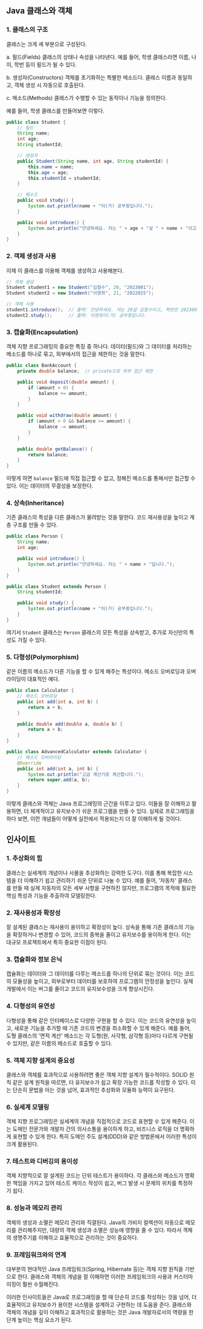 ## Java 클래스와 객체

### 1. 클래스의 구조

클래스는 크게 세 부분으로 구성된다.

a. 필드(Fields)
클래스의 상태나 속성을 나타낸다. 예를 들어, 학생 클래스라면 이름, 나이, 학번 등이 필드가 될 수 있다.

b. 생성자(Constructors)
객체를 초기화하는 특별한 메소드다. 클래스 이름과 동일하고, 객체 생성 시 자동으로 호출된다.

c. 메소드(Methods)
클래스가 수행할 수 있는 동작이나 기능을 정의한다.

예를 들어, 학생 클래스를 만들어보면 이렇다.

```java
public class Student {
    // 필드
    String name;
    int age;
    String studentId;

    // 생성자
    public Student(String name, int age, String studentId) {
        this.name = name;
        this.age = age;
        this.studentId = studentId;
    }

    // 메소드
    public void study() {
        System.out.println(name + "이(가) 공부중입니다.");
    }

    public void introduce() {
        System.out.println("안녕하세요. 저는 " + age + "살 " + name + "이고, 학번은 " + studentId + "입니다.");
    }
}
```

### 2. 객체 생성과 사용

이제 이 클래스를 이용해 객체를 생성하고 사용해본다.

```java
// 객체 생성
Student student1 = new Student("김철수", 20, "2023001");
Student student2 = new Student("이영희", 21, "2022015");

// 객체 사용
student1.introduce();  // 출력: 안녕하세요. 저는 20살 김철수이고, 학번은 2023001입니다.
student2.study();      // 출력: 이영희이(가) 공부중입니다.
```

### 3. 캡슐화(Encapsulation)

객체 지향 프로그래밍의 중요한 특징 중 하나다. 데이터(필드)와 그 데이터를 처리하는 메소드를 하나로 묶고, 외부에서의 접근을 제한하는 것을 말한다.

```java
public class BankAccount {
    private double balance;  // private으로 외부 접근 제한

    public void deposit(double amount) {
        if (amount > 0) {
            balance += amount;
        }
    }

    public void withdraw(double amount) {
        if (amount > 0 && balance >= amount) {
            balance -= amount;
        }
    }

    public double getBalance() {
        return balance;
    }
}
```

이렇게 하면 `balance` 필드에 직접 접근할 수 없고, 정해진 메소드를 통해서만 접근할 수 있다. 이는 데이터의 무결성을 보장한다.

### 4. 상속(Inheritance)

기존 클래스의 특성을 다른 클래스가 물려받는 것을 말한다. 코드 재사용성을 높이고 계층 구조를 만들 수 있다.

```java
public class Person {
    String name;
    int age;

    public void introduce() {
        System.out.println("안녕하세요. 저는 " + name + "입니다.");
    }
}

public class Student extends Person {
    String studentId;

    public void study() {
        System.out.println(name + "이(가) 공부중입니다.");
    }
}
```

여기서 `Student` 클래스는 `Person` 클래스의 모든 특성을 상속받고, 추가로 자신만의 특성도 가질 수 있다.

### 5. 다형성(Polymorphism)

같은 이름의 메소드가 다른 기능을 할 수 있게 해주는 특성이다. 메소드 오버로딩과 오버라이딩이 대표적인 예다.

```java
public class Calculator {
    // 메소드 오버로딩
    public int add(int a, int b) {
        return a + b;
    }

    public double add(double a, double b) {
        return a + b;
    }
}

public class AdvancedCalculator extends Calculator {
    // 메소드 오버라이딩
    @Override
    public int add(int a, int b) {
        System.out.println("고급 계산기로 계산합니다.");
        return super.add(a, b);
    }
}
```

이렇게 클래스와 객체는 Java 프로그래밍의 근간을 이루고 있다. 이들을 잘 이해하고 활용하면, 더 체계적이고 유지보수가 쉬운 프로그램을 만들 수 있다. 실제로 프로그래밍을 하다 보면, 이런 개념들이 어떻게 실전에서 적용되는지 더 잘 이해하게 될 것이다.

## 인사이트

### 1. 추상화의 힘

클래스는 실세계의 개념이나 사물을 추상화하는 강력한 도구다. 이를 통해 복잡한 시스템을 더 이해하기 쉽고 관리하기 쉬운 단위로 나눌 수 있다. 예를 들어, '자동차' 클래스를 만들 때 실제 자동차의 모든 세부 사항을 구현하진 않지만, 프로그램의 목적에 필요한 핵심 특성과 기능을 추출하여 모델링한다.

### 2. 재사용성과 확장성

잘 설계된 클래스는 재사용이 용이하고 확장성이 높다. 상속을 통해 기존 클래스의 기능을 확장하거나 변경할 수 있어, 코드의 중복을 줄이고 유지보수를 용이하게 한다. 이는 대규모 프로젝트에서 특히 중요한 이점이 된다.

### 3. 캡슐화와 정보 은닉

캡슐화는 데이터와 그 데이터를 다루는 메소드를 하나의 단위로 묶는 것이다. 이는 코드의 모듈성을 높이고, 외부로부터 데이터를 보호하여 프로그램의 안정성을 높인다. 실제 개발에서 이는 버그를 줄이고 코드의 유지보수성을 크게 향상시킨다.

### 4. 다형성의 유연성

다형성을 통해 같은 인터페이스로 다양한 구현을 할 수 있다. 이는 코드의 유연성을 높이고, 새로운 기능을 추가할 때 기존 코드의 변경을 최소화할 수 있게 해준다. 예를 들어, 도형 클래스의 '면적 계산' 메소드는 각 도형(원, 사각형, 삼각형 등)마다 다르게 구현될 수 있지만, 같은 이름의 메소드로 호출할 수 있다.

### 5. 객체 지향 설계의 중요성

클래스와 객체를 효과적으로 사용하려면 좋은 객체 지향 설계가 필수적이다. SOLID 원칙 같은 설계 원칙을 따르면, 더 유지보수가 쉽고 확장 가능한 코드를 작성할 수 있다. 이는 단순히 문법을 아는 것을 넘어, 효과적인 추상화와 모듈화 능력이 요구된다.

### 6. 실세계 모델링

객체 지향 프로그래밍은 실세계의 개념을 직접적으로 코드로 표현할 수 있게 해준다. 이는 도메인 전문가와 개발자 간의 의사소통을 용이하게 하고, 비즈니스 로직을 더 명확하게 표현할 수 있게 한다. 특히 도메인 주도 설계(DDD)와 같은 방법론에서 이러한 특성이 크게 활용된다.

### 7. 테스트와 디버깅의 용이성

객체 지향적으로 잘 설계된 코드는 단위 테스트가 용이하다. 각 클래스와 메소드가 명확한 책임을 가지고 있어 테스트 케이스 작성이 쉽고, 버그 발생 시 문제의 위치를 특정하기 쉽다.

### 8. 성능과 메모리 관리

객체의 생성과 소멸은 메모리 관리와 직결된다. Java의 가비지 컬렉션이 자동으로 메모리를 관리해주지만, 대량의 객체 생성과 소멸은 성능에 영향을 줄 수 있다. 따라서 객체의 생명주기를 이해하고 효율적으로 관리하는 것이 중요하다.

### 9. 프레임워크와의 연계

대부분의 현대적인 Java 프레임워크(Spring, Hibernate 등)는 객체 지향 원칙을 기반으로 한다. 클래스와 객체의 개념을 잘 이해하면 이러한 프레임워크의 사용과 커스터마이징이 훨씬 수월해진다.

이러한 인사이트들은 Java로 프로그래밍을 할 때 단순히 코드를 작성하는 것을 넘어, 더 효율적이고 유지보수가 용이한 시스템을 설계하고 구현하는 데 도움을 준다. 클래스와 객체의 개념을 깊이 이해하고 효과적으로 활용하는 것은 Java 개발자로서의 역량을 한 단계 높이는 핵심 요소가 된다.
